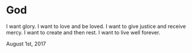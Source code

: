 # God

I want glory. I want to love and be loved. I want to give justice and receive mercy. I want to create and then rest. I want to live well forever.

August 1st, 2017
